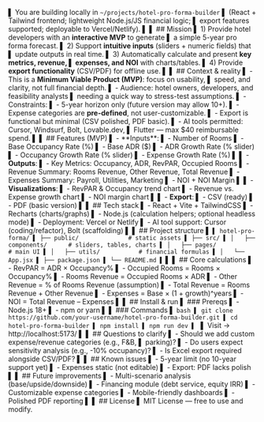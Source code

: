 ▌ You are building locally in `~/projects/hotel-pro-forma-builder`
▌ (React + Tailwind frontend; lightweight Node.js/JS financial logic;
▌ export features supported; deployable to Vercel/Netlify).
▌
▌ ## Mission
▌ 1) Provide hotel developers with an **interactive MVP** to generate
▌    a simple 5-year pro forma forecast.
▌ 2) Support **intuitive inputs** (sliders + numeric fields) that
▌    update outputs in real time.
▌ 3) Automatically calculate and present **key metrics, revenue,
▌    expenses, and NOI** with charts/tables.
▌ 4) Provide **export functionality** (CSV/PDF) for offline use.
▌
▌ ## Context & reality
▌ - This is a **Minimum Viable Product (MVP)**: focus on usability,
▌   speed, and clarity, not full financial depth.
▌ - Audience: hotel owners, developers, and feasibility analysts
▌   needing a quick way to stress-test assumptions.
▌ - Constraints:
▌   - 5-year horizon only (future version may allow 10+).
▌   - Expense categories are **pre-defined**, not user-customizable.
▌   - Export is functional but minimal (CSV polished, PDF basic).
▌ - AI tools permitted: Cursor, Windsurf, Bolt, Lovable.dev,
▌   Flutter — max $40 reimbursable spend.
▌
▌ ## Features (MVP)
▌ - **Inputs**:
▌   - Number of Rooms
▌   - Base Occupancy Rate (%)
▌   - Base ADR ($)
▌   - ADR Growth Rate (% slider)
▌   - Occupancy Growth Rate (% slider)
▌   - Expense Growth Rate (%)
▌
▌ - **Outputs**:
▌   - Key Metrics: Occupancy, ADR, RevPAR, Occupied Rooms
▌   - Revenue Summary: Rooms Revenue, Other Revenue, Total Revenue
▌   - Expenses Summary: Payroll, Utilities, Marketing
▌   - NOI + NOI Margin
▌
▌ - **Visualizations**:
▌   - RevPAR & Occupancy trend chart
▌   - Revenue vs. Expense growth chart
▌   - NOI margin chart
▌
▌ - **Export**:
▌   - CSV (ready)
▌   - PDF (basic version)
▌
▌ ## Tech stack
▌ - React + Vite + TailwindCSS
▌ - Recharts (charts/graphs)
▌ - Node.js (calculation helpers; optional headless mode)
▌ - Deployment: Vercel or Netlify
▌ - AI tool support: Cursor (coding/refactor), Bolt (scaffolding)
▌
▌ ## Project structure
▌ ```
▌ hotel-pro-forma/
▌ ├── public/              # static assets
▌ ├── src/
▌ │   ├── components/      # sliders, tables, charts
▌ │   ├── pages/           # main UI
▌ │   ├── utils/           # financial formulas
▌ │   └── App.jsx
▌ ├── package.json
▌ └── README.md
▌ ```
▌
▌ ## Core calculations
▌ - RevPAR = ADR × Occupancy%
▌ - Occupied Rooms = Rooms × Occupancy%
▌ - Rooms Revenue = Occupied Rooms × ADR
▌ - Other Revenue = % of Rooms Revenue (assumption)
▌ - Total Revenue = Rooms Revenue + Other Revenue
▌ - Expenses = Base × (1 + growth)^years
▌ - NOI = Total Revenue – Expenses
▌
▌ ## Install & run
▌ ### Prereqs
▌ - Node.js 18+
▌ - npm or yarn
▌
▌ ### Commands
▌ ```bash
▌ git clone https://github.com/your-username/hotel-pro-forma-builder.git
▌ cd hotel-pro-forma-builder
▌ npm install
▌ npm run dev
▌ ```
▌ Visit → http://localhost:5173/
▌
▌ ## Questions to clarify
▌ - Should we add custom expense/revenue categories (e.g., F&B,
▌   parking)?
▌ - Do users expect sensitivity analysis (e.g., -10% occupancy)?
▌ - Is Excel export required alongside CSV/PDF?
▌
▌ ## Known issues
▌ - 5-year limit (no 10-year support yet)
▌ - Expenses static (not editable)
▌ - Export: PDF lacks polish
▌
▌ ## Future improvements
▌ - Multi-scenario analysis (base/upside/downside)
▌ - Financing module (debt service, equity IRR)
▌ - Customizable expense categories
▌ - Mobile-friendly dashboards
▌ - Polished PDF reporting
▌
▌ ## License
▌ MIT License — free to use and modify.
